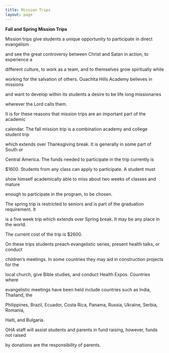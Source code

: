 ```yaml
---
title: Mission Trips
layout: page
---
```

**Fall and Spring Mission Trips**

Mission trips give students a unique opportunity to participate in direct evangelism
  
and see the great controversy between Christ and Satan in action, to experience a
  
different culture, to work as a team, and to themselves grow spiritually while
  
working for the salvation of others. Ouachita Hills Academy believes in missions
  
and want to develop within its students a desire to be life long missionaries
  
wherever the Lord calls them.

It is for these reasons that mission trips are an important part of the academic
  
calendar. The fall mission trip is a combination academy and college student trip
  
which extends over Thanksgiving break. It is generally in some part of South or
  
Central America. The funds needed to participate in the trip currently is
  
$1600. Students from any class can apply to participate. A student must
  
show himself academically able to miss about two weeks of classes and mature
  
enough to participate in the program, to be chosen.

The spring trip is restricted to seniors and is part of the graduation requirement. It
  
is a five week trip which extends over Spring break. It may be any place in the world.
  
The current cost of the trip is $2600.

On these trips students preach evangelistic series, present health talks, or conduct
  
children’s meetings. In some countries they may aid in construction projects for the
  
local church, give Bible studies, and conduct Health Expos. Countries where
  
evangelistic meetings have been held include countries such as India, Thailand, the
  
Philippines, Brazil, Ecuador, Costa Rica, Panama, Russia, Ukraine, Serbia, Romania,
  
Haiti, and Bulgaria.

OHA staff will assist students and parents in fund raising, however, funds not raised
  
by donations are the responsibility of parents.